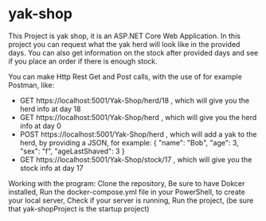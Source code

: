 # yak-shop

﻿This Project is yak shop, it is an ASP.NET Core Web Application.
In this project you can request what the yak herd will look like in the provided days.
You can also get information on the stock after provided days and see if you place an order if there is enough stock.

You can make Http Rest Get and Post calls, with the use of for example Postman, like:
- GET https://localhost:5001/Yak-Shop/herd/18 , which will give you the herd info at day 18
- GET https://localhost:5001/Yak-Shop/herd , which will give you the herd info at day 0
- POST https://localhost:5001/Yak-Shop/herd , which will add a yak to the herd, by providing a JSON, for example:
{
    "name": "Bob",
    "age": 3,
    "sex": "f",
    "ageLastShaved": 3
}
- GET https://localhost:5001/Yak-Shop/stock/17 , which will give you the stock info at day 17

Working with the program:
Clone the repository,
Be sure to have Dokcer installed,
Run the docker-compose.yml file in your PowerShell, to create your local server,
Check if your server is running,
Run the project, (be sure that yak-shopProject is the startup project)
